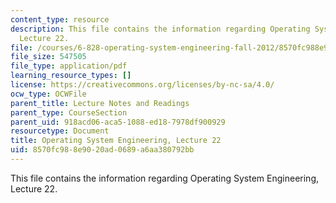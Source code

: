 ```yaml
---
content_type: resource
description: This file contains the information regarding Operating System Engineering,
  Lecture 22.
file: /courses/6-828-operating-system-engineering-fall-2012/8570fc988e9020ad0689a6aa380792bb_MIT6_828F12_lec22_notes.pdf
file_size: 547505
file_type: application/pdf
learning_resource_types: []
license: https://creativecommons.org/licenses/by-nc-sa/4.0/
ocw_type: OCWFile
parent_title: Lecture Notes and Readings
parent_type: CourseSection
parent_uid: 918acd06-aca5-1088-ed18-7978df900929
resourcetype: Document
title: Operating System Engineering, Lecture 22
uid: 8570fc98-8e90-20ad-0689-a6aa380792bb
---
```

This file contains the information regarding Operating System Engineering, Lecture 22.